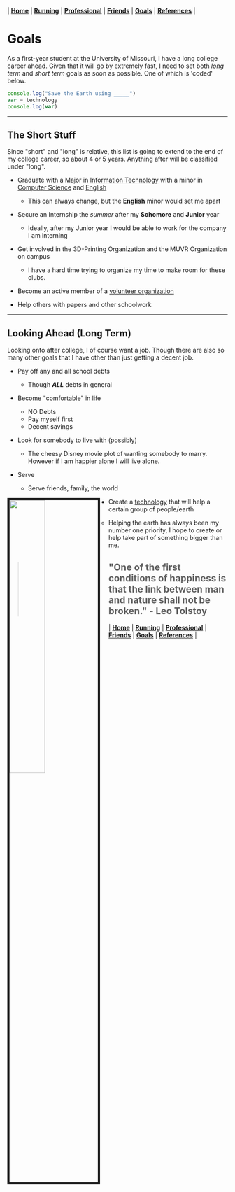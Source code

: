 | [**Home**](/README) | [**Running**](/Running) | [**Professional**](/Professional) | [**Friends**](/Friends) | [**Goals**](/Goals) | [**References**](/References) |


# Goals

As a first-year student at the University of Missouri, I have a long college career ahead. Given that it will go by extremely fast, I need to set both _long term_ and _short term_ goals as soon as possible. One of which is 'coded' below.

~~~javascript
console.log("Save the Earth using _____")
var = technology
console.log(var)
~~~

---
## The Short Stuff

Since "short" and "long" is relative, this list is going to extend to the end of my college career, so about 4 or 5 years. Anything after will be classified under "long".

* Graduate with a Major in [Information Technology](http://catalog.missouri.edu/undergraduategraduate/collegeofengineering/informationtechnology/bs-information-technology/) with a minor in [Computer Science](https://engineering.missouri.edu/academics/engineering-minors/minor-computer-science/) and [English](https://english.missouri.edu/undergrad/english-minor)

  * This can always change, but the **English** minor would set me apart

* Secure an Internship the _summer_ after my **Sohomore** and **Junior** year

  * Ideally, after my Junior year I would be able to work for the company I am interning

* Get involved in the 3D-Printing Organization and the MUVR Organization on campus

  * I have a hard time trying to organize my time to make room for these clubs.

* Become an active member of a [volunteer organization](https://muserves.missouri.edu/volunteer) 

* Help others with papers and other schoolwork

---

## Looking Ahead (Long Term)

Looking onto after college, I of course want a job. Though there are also so many other goals that I have other than just getting a decent job.

* Pay off any and all school debts

  * Though **_ALL_** debts in general

* Become "comfortable" in life

  * NO Debts
  * Pay myself first
  * Decent savings

* Look for somebody to live with (possibly)

  * The cheesy Disney  movie plot of wanting somebody to marry. However if I am happier alone I will live alone.

* Serve

  * Serve friends, family, the world

<img src="https://tinyurl.com/vshjz6v" style="width:40%; border:5px solid; margin-right: 20px" align="left">

* Create a [technology](https://www.weforum.org/agenda/2018/08/here-s-how-technology-can-help-us-save-the-planet/) that will help a certain group of people/earth

  * Helping the earth has always been my number one priority, I hope to create or help take part of something bigger than me.

>## "One of the first conditions of happiness is that the link between man and nature shall not be broken." - Leo Tolstoy

| [**Home**](/README) | [**Running**](/Running) | [**Professional**](/Professional) | [**Friends**](/Friends) | [**Goals**](/Goals) | [**References**](/References) |
